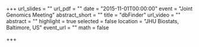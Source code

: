 +++
url_slides = ""
url_pdf = ""
date = "2015-11-01T00:00:00"
event = "Joint Genomics Meeting"
abstract_short = ""
title = "dbFinder"
url_video = ""
abstract = ""
highlight = true
selected = false
location = "JHU Biostats, Baltimore, US"
event_url = ""
math = false

+++

